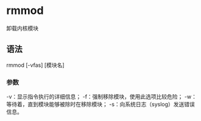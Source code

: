 # rmmod
卸载内核模块

## 语法
rmmod [-vfas] [模块名]

### 参数
-v：显示指令执行的详细信息； 
-f：强制移除模块，使用此选项比较危险； 
-w：等待着，直到模块能够被除时在移除模块； 
-s：向系统日志（syslog）发送错误信息。
